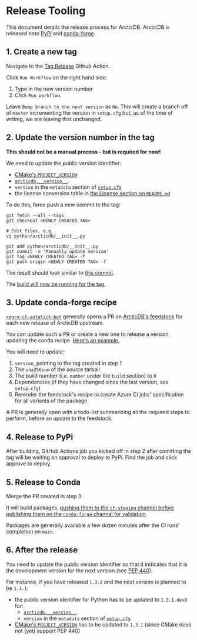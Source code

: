 # Release Tooling

This document details the release process for ArcticDB. 
ArcticDB is released onto [PyPi](https://pypi.org/project/arcticdb/) and [conda-forge](https://anaconda.org/conda-forge/arcticdb).

## 1. Create a new tag

Navigate to the [Tag Release](https://github.com/man-group/ArcticDB/actions/workflows/tag.yml) Github Action.

Click `Run Workflow` on the right hand side:
1. Type in the new version number
2. Click `Run workflow`.

Leave `Bump branch to the next version` as `No`.
This will create a branch off of `master` incrementing the version in `setup.cfg` but,
as of the time of writing, we are leaving that unchanged.

## 2. Update the version number in the tag

**This should not be a manual process - but is required for now!**

We need to update the public version identifier:
 - [CMake's `PROJECT_VERSION`](https://github.com/man-group/ArcticDB/blob/master/cpp/CMakeLists.txt#L5)
 - [`arcticdb.__version__`](https://github.com/man-group/ArcticDB/blob/master/python/arcticdb/\_\_init\_\_.py#LL14C1-L14C1).
 - `version` in the `metadata` section of [`setup.cfg`](https://github.com/man-group/ArcticDB/blob/master/setup.cfg)
 - the license conversion table in [the License section on `README.md`](https://github.com/man-group/ArcticDB/blob/master/README.md#license)

To do this, force push a new commit to the tag:

```
git fetch --all --tags
git checkout <NEWLY CREATED TAG>

# Edit files, e.g.
vi python/arcticdb/__init__.py

git add python/arcticdb/__init__.py
git commit -m 'Manually update version'
git tag <NEWLY CREATED TAG> -f
git push origin <NEWLY CREATED TAG> -f
```

The result should look similar to [this commit](https://github.com/man-group/ArcticDB/commit/c90a21a611b5c6ec2ef4b049981ac5c2ccb8ad08).

The [build will now be running for the tag.](https://github.com/man-group/ArcticDB/actions/workflows/build.yml)

## 3. Update conda-forge recipe

[`regro-cf-autotick-bot`](https://github.com/regro-cf-autotick-bot) generally opens a PR
on [ArcticDB's feedstock](https://github.com/conda-forge/arcticdb-feedstock)
for each new release of ArcticDB upstream.

You can update such a PR or create a new one to release a version, updating the
conda recipe. [Here's an example.](https://github.com/conda-forge/arcticdb-feedstock/pull/10)

You will need to update:

1. `version`, pointing to the tag created in step 1
2. The `sha256sum` of the source tarball
3. The build number (i.e. `number` under the `build` section) to `0`
4. Dependencies (if they have changed since the last version, see `setup.cfg`)
5. Rerender the feedstock's recipe to create Azure CI jobs' specification for all variants of the package

A PR is generally open with a todo-list summarizing all the required steps to perform,
before an update to the feedstock.

## 4. Release to PyPi

After building, GitHub Actions job you kicked off in step 2 after comitting
the tag will be waiting on approval to deploy to PyPi.
Find the job and click approve to deploy.

## 5. Release to Conda

Merge the PR created in step 3.

It will build packages, [pushing them to the `cf-staging` channel before publishing them
on the `conda-forge` channel for validation](https://conda-forge.org/docs/maintainer/infrastructure.html#output-validation-and-feedstock-tokens).

Packages are generally available a few dozen minutes after the CI runs' completion
on `main`.

## 6. After the release

You need to update the public version identifier so that it indicates that it is the development version for the next version (see [PEP 440](https://peps.python.org/pep-0440/#public-version-identifiers)).

For instance, if you have released `1.3.0` and the next version is planned to be `1.3.1`:
 - the public version identifier for Python has to be updated to `1.3.1.dev0` for:
   - [`arcticdb.__version__`](https://github.com/man-group/ArcticDB/blob/master/python/arcticdb/\_\_init\_\_.py#LL14C1-L14C1).
   - `version` in the `metadata` section of [`setup.cfg`](https://github.com/man-group/ArcticDB/blob/master/setup.cfg).
 - [CMake's `PROJECT_VERSION`](https://github.com/man-group/ArcticDB/blob/master/cpp/CMakeLists.txt#L5) has to be updated to `1.3.1` (since CMake does not (yet) support PEP 440)
